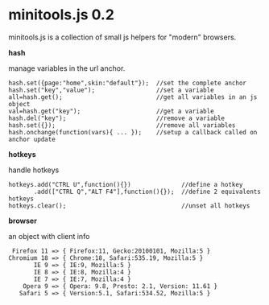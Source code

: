 minitools.js 0.2
================

minitools.js is a collection of small js helpers for "modern" browsers.

**hash**

manage variables in the url anchor.

	hash.set({page:"home",skin:"default"});  //set the complete anchor
	hash.set("key","value");                 //set a variable
	all=hash.get();                          //get all variables in an js object
	val=hash.get("key");                     //get a variable
	hash.del("key");                         //remove a variable
	hash.set({});                            //remove all variables
	hash.onchange(function(vars){ ... });    //setup a callback called on anchor update

**hotkeys**

handle hotkeys

	hotkeys.add("CTRL U",function(){})              //define a hotkey
	       .add(["CTRL Q","ALT F4"],function(){});  //define 2 equivalents hotkeys
	hotkeys.clear();                                //unset all hotkeys

**browser**

an object with client info

	 Firefox 11 => { Firefox:11, Gecko:20100101, Mozilla:5 }
	Chromium 18 => { Chrome:18, Safari:535.19, Mozilla:5 }
	       IE 9 => { IE:9, Mozilla:5 }
	       IE 8 => { IE:8, Mozilla:4 }
	       IE 7 => { IE:7, Mozilla:4 }
	    Opera 9 => { Opera: 9.8, Presto: 2.1, Version: 11.61 }
	   Safari 5 => { Version:5.1, Safari:534.52, Mozilla:5 }
